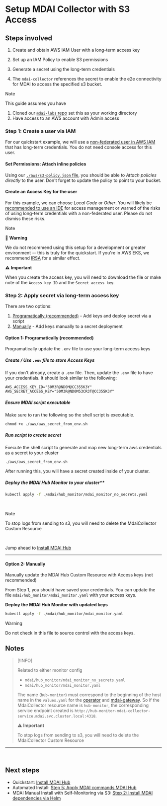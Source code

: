 # Setup MDAI Collector with S3 Access

## Steps involved

1. Create and obtain AWS IAM User with a long-term access key

1. Set up an IAM Policy to enable S3 permissions

1. Generate a secret using the long-term credentials

1. The `mdai-collector` references the secret to enable the e2e connectivity for MDAI to access the specified s3 bucket.


>[!NOTE]
>
>This guide assumes you have
>1. Cloned our [`mdai-labs` repo](https://github.com/DecisiveAI/mdai-labs/tree/main) set this as your working directory
>2. Have access to an AWS account with Admin access

### Step 1: Create a user via IAM

For our quickstart example, we will use a [non-federated user in AWS IAM](https://docs.aws.amazon.com/IAM/latest/UserGuide/getting-started-workloads.html) that has long-term credentials. You do not need console access for this user.

#### Set Permissions: Attach inline policies

Using our [`./aws/s3-policy.json` file](https://github.com/DecisiveAI/mdai-labs/blob/main/aws/s3-policy.json), you should be able to _Attach policies directly_ to the user. Don't forget to update the policy to point to your bucket.

#### Create an Access Key for the user

For this example, we can choose _Local Code_ or _Other_. You will likely be [recommended to use an IDE](https://aws.amazon.com/developer/tools/#IDE_and_IDE_Toolkits) for access management or warned of the risks of using long-term credentials with a non-federated user. Please do not dismiss these risks.

>[!NOTE]
>
> 🛑 **Warning**
>
> We do not recommend using this setup for a development or greater environment -- this is truly for the quickstart. If you're in AWS EKS, we recommend [IRSA](https://docs.aws.amazon.com/eks/latest/userguide/iam-roles-for-service-accounts.html) for a similar effect.
>
>
> ⚠️ **Important**
>
> When you create the access key, you will need to download the file or make note of the `Access key ID` and the `Secret access key`.

### Step 2: Apply secret via long-term access key

There are two options:
1. [Programatically (recommended)](#option-1-programatically-recommended) - Add keys and deploy secret via a script
2. [Manually](#option-2-manually) - Add keys manually to a secret deployment

#### Option 1: Programatically (recommended)

Programatically update the `.env` file to use your long-term access keys

##### Create / Use `.env` file to store Access Keys

If you don't already, create a `.env` file. Then, update the `.env` file to have your credentials. It should look similar to the following:

```
AWS_ACCESS_KEY_ID="50M3R@ND0M@CC355K3Y"
AWS_SECRET_ACCESS_KEY="50M3R@ND0M53CR3T@CC355K3Y"
```

##### Ensure MDAI script executable

Make sure to run the following so the shell script is executable.

```
chmod +x ./aws/aws_secret_from_env.sh
```


##### Run script to create secret

Execute the shell script to generate and map new long-term aws credentials as a secret to your cluster

```
./aws/aws_secret_from_env.sh
```

After running this, you will have a secret created inside of your cluster.

##### Deploy the MDAI Hub Monitor to your cluster**

```sh
kubectl apply -f ./mdai/hub_monitor/mdai_monitor_no_secrets.yaml
```
<br />


>[!NOTE]
>
>To stop logs from sending to s3, you will need to delete the MdaiCollector Custom Resource


<br />

Jump ahead to [Install MDAI Hub](../install.md#install-mdai-dependencies-via-helm)

---

#### Option 2: Manually

Manually update the MDAI Hub Custom Resource with Access keys (not recommended)

From Step 1, you should have saved your credentials. You can update the file `mdai/hub_monitor/mdai_monitor.yaml` with your access keys.

**Deploy the MDAI Hub Monitor with updated keys**

```sh
kubectl apply -f ./mdai/hub_monitor/mdai_monitor.yaml
```

>[!WARNING]
>
>Do not check in this file to source control with the access keys.

## Notes

>[!INFO]
>
> Related to either monitor config
>* `mdai/hub_monitor/mdai_monitor_no_secrets.yaml`
>* `mdai/hub_monitor/mdai_monitor.yaml`
>
> The name (`hub-monitor`) must correspond to the beginning of the host name in the `values.yaml` for the [operator](https://github.com/DecisiveAI/mdai-hub/blob/422e1c345806f634ed92db2a67a672ed7e9c7101/values.yaml#L52) and [mdai-gateway](https://github.com/DecisiveAI/mdai-hub/blob/422e1c345806f634ed92db2a67a672ed7e9c7101/values.yaml#L59). So if the MdaiCollector resource name is `hub-monitor`, the corresponding service endpoint created is `http://hub-monitor-mdai-collector-service.mdai.svc.cluster.local:4318`.
>
> ⚠️ **Important**
>
> To stop logs from sending to s3, you will need to delete the MdaiCollector Custom Resource

----

<br />

## Next steps 
- Quickstart: [Install MDAI Hub](install.md#install-mdai-hub-helm)
- Automated Install: [Step 5: Apply MDAI commands MDAI Hub](../local-install/automated.md#step-5-apply-mdai-commands)
- MDAI Manual Install with Self-Monitoring via S3: [Step 2: Install MDAI dependencies via Helm](../local-install/s3-self-monitoring.md#step-2-install-mdai-dependencies-via-helm)